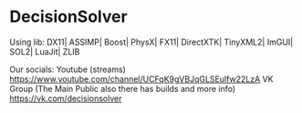 # DecisionSolver
Using lib: DX11| ASSIMP| Boost| PhysX| FX11| DirectXTK| TinyXML2| ImGUI| SOL2| LuaJit| ZLIB

Our socials:
Youtube (streams)
 https://www.youtube.com/channel/UCFqK9gVBJqGLSEulfw22LzA
VK Group (The Main Public also there has builds and more info)
 https://vk.com/decisionsolver